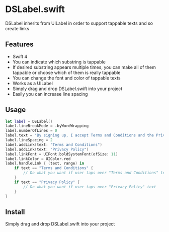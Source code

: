 # DSLabel.swift

DSLabel inherits from UILabel in order to support tappable texts and so create links

## Features

* Swift 4
* You can indicate which substring is tappable
* If desired substring appears multiple times, you can make all of them tappable or choose which of them is really tappable
* You can change the font and color of tappable texts
* Works as a UILabel
* Simply drag and drop DSLabel.swift into your project
* Easily you can increase line spacing

## Usage

```swift
let label = DSLabel()
label.lineBreakMode = .byWordWrapping
label.numberOfLines = 0
label.text = "By signing up, I accept Terms and Conditions and the Privacy Policy."
label.lineSpacing = 2
label.addLink(text: "Terms and Conditions")
label.addLink(text: "Privacy Policy")
label.linkFont = UIFont.boldSystemFont(ofSize: 11)
label.linkColor = UIColor.red
label.handleLink { (text, range) in
	if text == "Terms and Conditions" {
		// Do what you want if user taps over "Terms and Conditions" text
	}
	if text == "Privacy Policy" {
		// Do what you want if user taps over "Privacy Policy" text
	}
}
```

## Install

Simply drag and drop DSLabel.swift into your project

